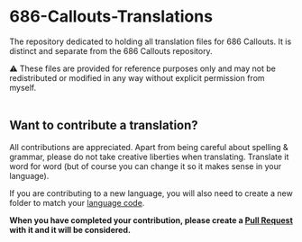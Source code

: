 # 686-Callouts-Translations
The repository dedicated to holding all translation files for 686 Callouts. It is distinct and separate from the 686 Callouts repository.

:warning: These files are provided for reference purposes only and may not be redistributed or modified in any way without explicit permission from myself.<br><br>

## Want to contribute a translation?
All contributions are appreciated. Apart from being careful about spelling & grammar, please do not take creative liberties when translating. Translate it word for word (but of course you can change it so it makes sense in your language).

If you are contributing to a new language, you will also need to create a new folder to match your [language code](http://www.lingoes.net/en/translator/langcode.htm).

**When you have completed your contribution, please create a [Pull Request](https://docs.github.com/en/pull-requests/collaborating-with-pull-requests/proposing-changes-to-your-work-with-pull-requests/creating-a-pull-request) with it and it will be considered.**
